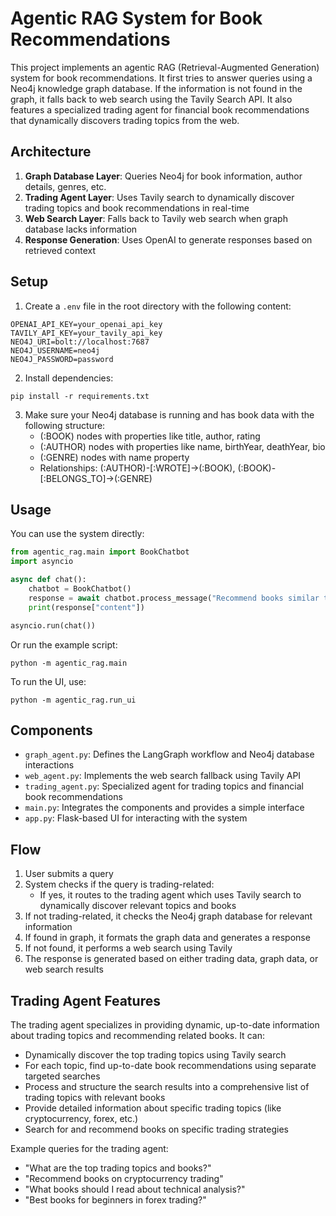 # Agentic RAG System for Book Recommendations

This project implements an agentic RAG (Retrieval-Augmented Generation) system for book recommendations. It first tries to answer queries using a Neo4j knowledge graph database. If the information is not found in the graph, it falls back to web search using the Tavily Search API. It also features a specialized trading agent for financial book recommendations that dynamically discovers trading topics from the web.

## Architecture

1. **Graph Database Layer**: Queries Neo4j for book information, author details, genres, etc.
2. **Trading Agent Layer**: Uses Tavily search to dynamically discover trading topics and book recommendations in real-time
3. **Web Search Layer**: Falls back to Tavily web search when graph database lacks information
4. **Response Generation**: Uses OpenAI to generate responses based on retrieved context

## Setup

1. Create a `.env` file in the root directory with the following content:
```
OPENAI_API_KEY=your_openai_api_key
TAVILY_API_KEY=your_tavily_api_key
NEO4J_URI=bolt://localhost:7687
NEO4J_USERNAME=neo4j
NEO4J_PASSWORD=password
```

2. Install dependencies:
```
pip install -r requirements.txt
```

3. Make sure your Neo4j database is running and has book data with the following structure:
   - (:BOOK) nodes with properties like title, author, rating
   - (:AUTHOR) nodes with properties like name, birthYear, deathYear, bio
   - (:GENRE) nodes with name property
   - Relationships: (:AUTHOR)-[:WROTE]->(:BOOK), (:BOOK)-[:BELONGS_TO]->(:GENRE)

## Usage

You can use the system directly:

```python
from agentic_rag.main import BookChatbot
import asyncio

async def chat():
    chatbot = BookChatbot()
    response = await chatbot.process_message("Recommend books similar to Harry Potter")
    print(response["content"])

asyncio.run(chat())
```

Or run the example script:

```
python -m agentic_rag.main
```

To run the UI, use:

```
python -m agentic_rag.run_ui
```

## Components

- `graph_agent.py`: Defines the LangGraph workflow and Neo4j database interactions
- `web_agent.py`: Implements the web search fallback using Tavily API
- `trading_agent.py`: Specialized agent for trading topics and financial book recommendations
- `main.py`: Integrates the components and provides a simple interface
- `app.py`: Flask-based UI for interacting with the system

## Flow

1. User submits a query
2. System checks if the query is trading-related:
   - If yes, it routes to the trading agent which uses Tavily search to dynamically discover relevant topics and books
3. If not trading-related, it checks the Neo4j graph database for relevant information
4. If found in graph, it formats the graph data and generates a response
5. If not found, it performs a web search using Tavily
6. The response is generated based on either trading data, graph data, or web search results

## Trading Agent Features

The trading agent specializes in providing dynamic, up-to-date information about trading topics and recommending related books. It can:

- Dynamically discover the top trading topics using Tavily search
- For each topic, find up-to-date book recommendations using separate targeted searches
- Process and structure the search results into a comprehensive list of trading topics with relevant books
- Provide detailed information about specific trading topics (like cryptocurrency, forex, etc.)
- Search for and recommend books on specific trading strategies

Example queries for the trading agent:
- "What are the top trading topics and books?"
- "Recommend books on cryptocurrency trading"
- "What books should I read about technical analysis?"
- "Best books for beginners in forex trading?" 